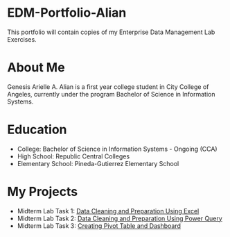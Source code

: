 # EDM-Portfolio-Alian
This portfolio will contain copies of my Enterprise Data Management Lab Exercises.
# About Me
Genesis Arielle A. Alian is a first year college student in City College of Angeles, currently under the program Bachelor of Science in Information Systems.
# Education
- College: Bachelor of Science in Information Systems - Ongoing (CCA)
- High School: Republic Central Colleges
- Elementary School: Pineda-Gutierrez Elementary School

# My Projects
- Midterm Lab Task 1: [Data Cleaning and Preparation Using Excel](https://github.com/arieee5/EDM-Portfolio-Alian/blob/main/Midterm%20Task%201/README.md)
- Midterm Lab Task 2: [Data Cleaning and Preparation Using Power Query](https://github.com/arieee5/EDM-Portfolio-Alian/blob/main/Midterm%20Task%202/README.md)
- Midterm Lab Task 3: [Creating Pivot Table and Dashboard](https://github.com/arieee5/EDM-Portfolio-Alian/blob/main/Midterm%20Task%203/README.md)
